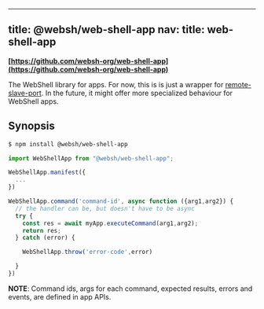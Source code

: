 ----
title: @websh/web-shell-app
nav:
  title: web-shell-app
----

**[https://github.com/websh-org/web-shell-app](https://github.com/websh-org/web-shell-app)**

The WebShell library for apps. For now, this is is just a wrapper for [remote-slave-port](remote-slave-port). In the future, it might offer more specialized behaviour for WebShell apps.

## Synopsis
````bash
$ npm install @websh/web-shell-app
````

````js
import WebShellApp from "@websh/web-shell-app";

WebShellApp.manifest({
  ... 
})

WebShellApp.command('command-id', async function ({arg1,arg2}) {
  // the handler can be, but doesn't have to be async
  try {
    const res = await myApp.executeCommand(arg1,arg2);
    return res;
  } catch (error) {

    WebShellApp.throw('error-code',error)

  }
})


````
**NOTE**: Command ids, args for each command, expected results, errors and events, are defined in app APIs.
